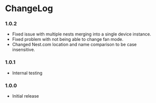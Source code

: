 ChangeLog
=========


### 1.0.2
* Fixed issue with multiple nests merging into a single device instance.
* Fixed problem with not being able to change fan mode.
* Changed Nest.com location and name comparison to be case insensitive.
	
### 1.0.1
* Internal testing

### 1.0.0
* Initial release